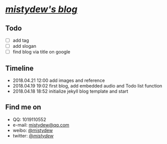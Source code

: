 # [_mistydew's blog_](https://mistydew.github.io)

## Todo
- [ ] add tag
- [ ] add slogan
- [ ] find blog via title on google

## Timeline
* 2018.04.21 12:00 add images and reference
* 2018.04.19 19:02 first blog, add embedded audio and Todo list function
* 2018.04.18 18:52 initialize jekyll blog template and start

## Find me on

* QQ: 1019110552
* e-mail: mistydew@qq.com
* weibo: [@mistydew](https://weibo.com/mistydew)
* twitter: [@_mistydew_](https://twitter.com/_mistydew_)
